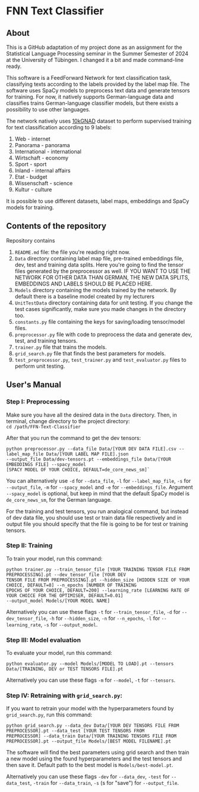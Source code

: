 # FNN Text Classifier

## About
This is a GitHub adaptation of my project done as an assignment for the Statistical Language Processing seminar
in the Summer Semester of 2024 at the University of Tübingen. I changed it a bit and made command-line ready.

This software is a FeedForward Network for text classification task, classifying texts according to the labels provided
by the label map file. The software uses SpaCy models to preprocess text data and generate tensors for training. For
now, it natively supports German-language data and classifies trains German-language classifier models, but there
exists a possibility to use other languages.

The network natively uses [10kGNAD](https://tblock.github.io/10kGNAD/) dataset to perform supervised training for text
classification according to 9 labels:
1. Web - internet
2. Panorama - panorama
3. International - international
4. Wirtschaft - economy
5. Sport - sport
6. Inland - internal affairs
7. Etat - budget
8. Wissenschaft - science
9. Kultur - culture

It is possible to use different datasets, label maps, embeddings and SpaCy models for training.

## Contents of the repository
Repository contains
1. `README.md` file: the file you're reading right now.
2. `Data` directory containing label map file, pre-trained embeddings file, dev, test and training data splits. Here you're going
to find the tensor files generated by the preprocessor as well. IF YOU WANT TO USE THE NETWORK FOR OTHER DATA THAN GERMAN,
THE NEW DATA SPLITS, EMBEDDINGS AND LABELS SHOULD BE PLACED HERE. 
3. `Models` directory containing the models trained by the network. By default there is a baseline model created by my
lecturers
4. `UnitTestData` directory containing data for unit testing. If you change the test cases significantly, make sure you
made changes in the directory too.
5. `constants.py` file containing the keys for saving/loading tensor/model files.
6. `preprocessor.py` file with code to preprocess the data and generate dev, test, and training tensors.
7. `trainer.py` file that trains the models.
8. `grid_search.py` file that finds the best parameters for models.
9. `test_preprocessor.py`, `test_trainer.py` and `test_evaluator.py` files to perform unit testing.

## User's Manual
### Step I: Preprocessing
Make sure you have all the desired data in the `Data` directory. Then, in terminal, change directory to the project directory:\
`cd /path/FFN-Text-Classifier`

After that you run the command to get the dev tensors:
````
python preprocessor.py --data_file Data/[YOUR DEV DATA FILE].csv --label_map_file Data/[YOUR LABEL MAP FILE].json 
--output_file Data/dev-tensors.pt --embeddings_file Data/[YOUR EMBEDDINGS FILE] --spacy_model 
[SPACY MODEL OF YOUR CHOICE, DEFAULT=de_core_news_sm]`
````

You can alternatively use `-d` for `--data_file`, `-l` for `--label_map_file`, `-s` for `--output_file`, `-m` for `--spacy_model`
and `-e` for `--embeddings_file`. Argument `--spacy_model` is optional, but keep in mind that the default SpaCy model
is `de_core_news_sm`, for the German language.

For the training and test tensors, you run analogical command, but instead of dev data file,
you should use test or train data file respectively and in output file you should specify that the file
is going to be for test or training tensors.

### Step II: Training
To train your model, run this command:
````
python trainer.py --train_tensor_file [YOUR TRAINING TENSOR FILE FROM PREPROCESSING].pt --dev_tensor_file [YOUR DEV 
TENSOR FILE FROM PREPROCESSING].pt --hidden_size [HIDDEN SIZE OF YOUR CHOICE, DEFAULT=8] --n_epochs [NUMBER OF TRAINING
EPOCHS OF YOUR CHOICE, DEFAULT=200] --learning_rate [LEARNING RATE OF YOUR CHOICE FOR THE OPTIMISER, DEFAULT=0.01]
--output_model Models/[YOUR MODEL NAME]
````
Alternatively you can use these flags `-t` for `--train_tensor_file`, `-d` for `--dev_tensor_file`, `-h` for
`--hidden_size`, `-n` for `--n_epochs`, `-l` for `--learning_rate`, `-s` for `--output_model`.

### Step III: Model evaluation
To evaluate your model, run this command:
````
python evaluator.py --model Models/[MODEL TO LOAD].pt --tensors Data/[TRAINING, DEV or TEST TENSORS FILE].pt
````
Alternatively you can use these flags `-m` for `--model`, `-t` for `--tensors`.

### Step IV: Retraining with `grid_search.py`:
If you want to retrain your model with the hyperparameters found by `grid_search.py`, run this command:
````
python grid_search.py --data_dev Data/[YOUR DEV TENSORS FILE FROM PREPROCESSOR].pt --data_test [YOUR TEST TENSORS FROM 
PREPROCESSOR] --data_train Data/[YOUR TRAINING TENSORS FILE FROM PREPROCESSOR].pt --output_file Models/[BEST MODEL FILENAME].pt
````
The software will find the best parameters using grid search and then train a new model using the found hyperparameters
and the test tensors and then save it. Default path to the best model is `Models/best-model.pt`.

Alternatively you can use these flags `-dev` for `--data_dev`, `-test` for `--data_test`, `-train` for `--data_train`,
`-s` (s for "save") for `--output_file`.